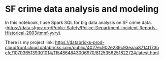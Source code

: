 # SF crime data analysis and modeling
In this notebook, I use Spark SQL for big data analysis on SF crime data. 
(https://data.sfgov.org/Public-Safety/Police-Department-Incident-Reports-Historical-2003/tmnf-yvry).


There is my project link: https://databricks-prod-cloudfront.cloud.databricks.com/public/4027ec902e239c93eaaa8714f173bcfc/1070365139301014/1154864843006970/8125356251822724/latest.html
